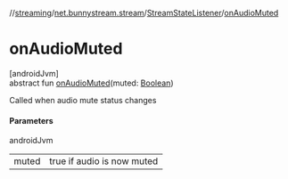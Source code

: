 //[streaming](../../../index.md)/[net.bunnystream.stream](../index.md)/[StreamStateListener](index.md)/[onAudioMuted](on-audio-muted.md)

# onAudioMuted

[androidJvm]\
abstract fun [onAudioMuted](on-audio-muted.md)(muted: [Boolean](https://kotlinlang.org/api/latest/jvm/stdlib/kotlin/-boolean/index.html))

Called when audio mute status changes

#### Parameters

androidJvm

| | |
|---|---|
| muted | true if audio is now muted |
